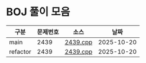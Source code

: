 # BOJ 풀이 모음

| 구분 | 문제번호 | 소스 | 날짜 |
|---|---|---|---|
| main | 2439 | [2439.cpp](src/main/2439.cpp) | 2025-10-20 |
| refactor | 2439 | [2439.cpp](src/refactor/2439.cpp) | 2025-10-20 |
